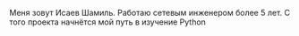 Меня зовут Исаев Шамиль. 
Работаю сетевым инженером более 5 лет. С того проекта начнётся мой путь в изучение Python
